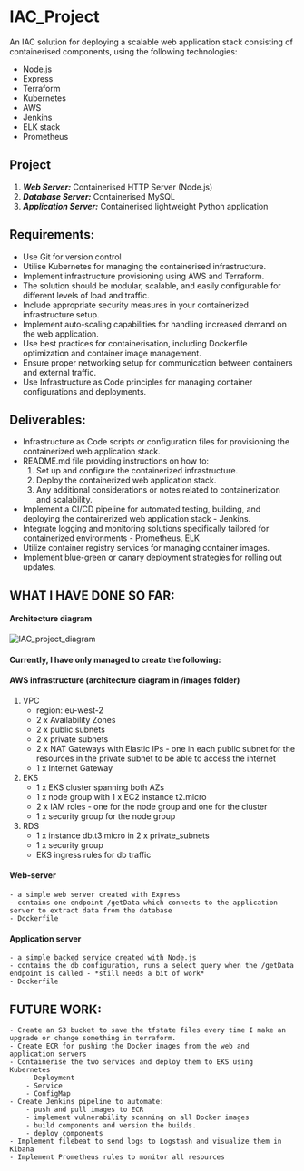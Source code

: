 # IAC_Project
An IAC solution for deploying a scalable web application stack consisting of containerised components, using the following technologies:
- Node.js
- Express
- Terraform
- Kubernetes
- AWS
- Jenkins
- ELK stack
- Prometheus

## Project
1. **_Web Server:_** Containerised HTTP Server (Node.js)
2. **_Database Server:_** Containerised MySQL 
3. **_Application Server:_** Containerised lightweight Python application

## Requirements:
- Use Git for version control
- Utilise Kubernetes for managing the containerised infrastructure.
- Implement infrastructure provisioning using AWS and Terraform.
- The solution should be modular, scalable, and easily configurable for different levels of load and traffic.
- Include appropriate security measures in your containerized infrastructure setup.
- Implement auto-scaling capabilities for handling increased demand on the web application.
- Use best practices for containerisation, including Dockerfile optimization and container image management.
- Ensure proper networking setup for communication between containers and external traffic.
- Use Infrastructure as Code principles for managing container configurations and deployments.

## Deliverables:
- Infrastructure as Code scripts or configuration files for provisioning the containerized web application stack.
- README.md file providing instructions on how to:
    1. Set up and configure the containerized infrastructure.
    2. Deploy the containerized web application stack.
    3. Any additional considerations or notes related to containerization and scalability.
- Implement a CI/CD pipeline for automated testing, building, and deploying the containerized web application stack - Jenkins.
- Integrate logging and monitoring solutions specifically tailored for containerized environments - Prometheus, ELK
- Utilize container registry services for managing container images.
- Implement blue-green or canary deployment strategies for rolling out updates.

## WHAT I HAVE DONE SO FAR:
#### Architecture diagram
![IAC_project_diagram](images/IAC_project_diagram)

#### Currently, I have only managed to create the following:
#### AWS infrastructure (architecture diagram in /images folder)
1. VPC
    - region: eu-west-2
    - 2 x Availability Zones
    - 2 x public subnets
    - 2 x private subnets
    - 2 x NAT Gateways with Elastic IPs - one in each public subnet for the resources in the private subnet to be able to access the internet
    - 1 x Internet Gateway
2. EKS
    - 1 x EKS cluster spanning both AZs
    - 1 x node group with 1 x EC2 instance t2.micro
    - 2 x IAM roles - one for the node group and one for the cluster
    - 1 x security group for the node group
3. RDS
    - 1 x instance db.t3.micro in 2 x private_subnets
    - 1 x security group
    - EKS ingress rules for db traffic

#### Web-server
    - a simple web server created with Express
    - contains one endpoint /getData which connects to the application server to extract data from the database
    - Dockerfile

#### Application server
    - a simple backed service created with Node.js
    - contains the db configuration, runs a select query when the /getData endpoint is called - *still needs a bit of work*
    - Dockerfile

## FUTURE WORK:
    - Create an S3 bucket to save the tfstate files every time I make an upgrade or change something in terraform. 
    - Create ECR for pushing the Docker images from the web and application servers
    - Containerise the two services and deploy them to EKS using Kubernetes
        - Deployment
        - Service
        - ConfigMap
    - Create Jenkins pipeline to automate:
        - push and pull images to ECR
        - implement vulnerability scanning on all Docker images
        - build components and version the builds.
        - deploy components
    - Implement filebeat to send logs to Logstash and visualize them in Kibana
    - Implement Prometheus rules to monitor all resources
